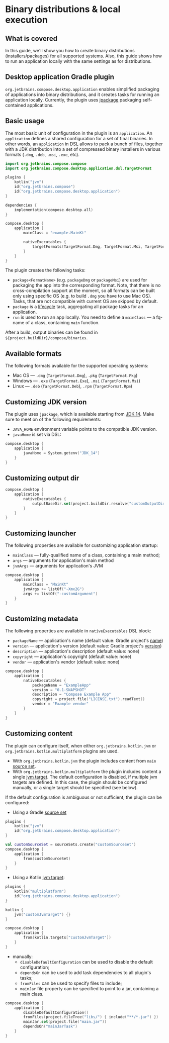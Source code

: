 # Binary distributions & local execution

## What is covered

In this guide, we'll show you how to create binary distributions (installers/packages) for all supported systems. 
Also, this guide shows how to run an application locally with the same settings as for distributions.

## Desktop application Gradle plugin

`org.jetbrains.compose.desktop.application` 
enables simplified packaging of applications into binary distributions,
and it creates tasks for running an application locally.
Currently, the plugin uses [jpackage](https://openjdk.java.net/jeps/343) packaging self-contained applications.

## Basic usage

The most basic unit of configuration in the plugin is an `application`.
An `application` defines a shared configuration for a set of final binaries. 
In other words, an `application` in DSL allows to pack a bunch of files,
together with a JDK distribution into a set of compressed binary installers
in various formats (`.dmg`, `.deb`, `.msi`, `.exe`, etc).

```kotlin
import org.jetbrains.compose.compose
import org.jetbrains.compose.desktop.application.dsl.TargetFormat

plugins {
    kotlin("jvm")
    id("org.jetbrains.compose")
    id("org.jetbrains.compose.desktop.application")
}

dependencies {
    implementation(compose.desktop.all)
}

compose.desktop {
    application {
        mainClass = "example.MainKt"

        nativeExecutables {
            targetFormats(TargetFormat.Dmg, TargetFormat.Msi, TargetFormat.Deb)
        }
    }
}
```

The plugin creates the following tasks:
* `package<FormatName>` (e.g. `packageDmg` or `packageMsi`) are used for packaging the app into the corresponding format. 
Note, that there is no cross-compilation support at the moment,
so all formats can be built only using specific OS (e.g. to build `.dmg` you have to use Mac OS). 
Tasks, that are not compatible with current OS are skipped by default.
* `package` is a [lifecycle](https://docs.gradle.org/current/userguide/more_about_tasks.html#sec:lifecycle_tasks) task,
aggregating all package tasks for an application.
* `run` is used to run an app locally. You need to define a `mainClass` — a fq-name of a class, containing `main`
function.

After a build, output binaries can be found in `${project.buildDir}/compose/binaries`.

## Available formats

The following formats available for the supported operating systems:
* Mac OS — `.dmg` (`TargetFormat.Dmg`), `.pkg` (`TargetFormat.Pkg`)
* Windows — `.exe` (`TargetFormat.Exe`), `.msi` (`TargetFormat.Msi`)
* Linux — `.deb` (`TargetFormat.Deb`), `.rpm` (`TargetFormat.Rpm`)

## Customizing JDK version

The plugin uses `jpackage`, which is available starting from [JDK 14](https://openjdk.java.net/projects/jdk/14/).
Make sure to meet on of the following requirements:
* `JAVA_HOME` environment variable points to the compatible JDK version.
* `javaHome` is set via DSL:
```kotlin
compose.desktop {
    application {
        javaHome = System.getenv("JDK_14")
    }
}
``` 

## Customizing output dir

```kotlin
compose.desktop {
    application {
        nativeExecutables {
            outputBaseDir.set(project.buildDir.resolve("customOutputDir"))
        }
    }
}
```

## Customizing launcher

The following properties are available for customizing application startup:
* `mainClass` — fully-qualified name of a class, containing a main method;
* `args` — arguments for application's main method
* `jvmArgs` — arguments for application's JVM

```kotlin
compose.desktop {
    application {
        mainClass = "MainKt"
        jvmArgs += listOf("-Xmx2G") 
        args += listOf("-customArgument") 
    }
}
```

## Customizing metadata

The following properties are available in `nativeExecutables` DSL block:
* `packageName` — application's name (default value: Gradle project's [name](https://docs.gradle.org/current/javadoc/org/gradle/api/Project.html#getName--))
* `version` — application's version (default value: Gradle project's [version](https://docs.gradle.org/current/javadoc/org/gradle/api/Project.html#getVersion--))
* `description` — application's description (default value: none)
* `copyright` — application's copyright (default value: none)
* `vendor` — application's vendor (default value: none)

```kotlin
compose.desktop {
    application {
        nativeExecutables {
            packageName = "ExampleApp"
            version = "0.1-SNAPSHOT"
            description = "Compose Example App"
            copyright = project.file("LICENSE.txt").readText()
            vendor = "Example vendor"
        }
    }
}
```

## Customizing content

The plugin can configure itself, when either `org.jetbrains.kotlin.jvm` or `org.jetbrains.kotlin.multiplatform` plugins 
are used.

* With `org.jetbrains.kotlin.jvm` the plugin includes content from `main` [source set](https://docs.gradle.org/current/userguide/java_plugin.html#source_sets).
* With `org.jetbrains.kotlin.multiplatform` the plugin includes content a single [jvm target](https://kotlinlang.org/docs/reference/mpp-dsl-reference.html#targets).
The default configuration is disabled, if multiple jvm targets are defined. In this case, the plugin should be configured
manually, or a single target should be specified (see below).

If the default configuration is ambiguous or not sufficient, the plugin can be configured:
* Using a Gradle [source set](https://docs.gradle.org/current/userguide/java_plugin.html#source_sets)
```kotlin
plugins {
    kotlin("jvm")
    id("org.jetbrains.compose.desktop.application")
} 

val customSourceSet = sourceSets.create("customSourceSet")
compose.desktop {
    application {
        from(customSourceSet)
    }
}
```
* Using a Kotlin [jvm target](https://kotlinlang.org/docs/reference/mpp-dsl-reference.html#targets):
```kotlin
plugins {
    kotlin("multiplatform")
    id("org.jetbrains.compose.desktop.application")
} 

kotlin {
    jvm("customJvmTarget") {}
}

compose.desktop {
    application {
        from(kotlin.targets["customJvmTarget"])
    }
}
```
* manually:
     * `disableDefaultConfiguration` can be used to disable the default configuration;
     * `dependsOn` can be used to add task dependencies to all plugin's tasks;
     * `fromFiles` can be used to specify files to include;
     * `mainJar` file property can be specified to point to a jar, containing a main class.
```kotlin
compose.desktop {
    application {
        disableDefaultConfiguration()
        fromFiles(project.fileTree("libs/") { include("**/*.jar") })
        mainJar.set(project.file("main.jar"))
        dependsOn("mainJarTask")
    }
}
```
